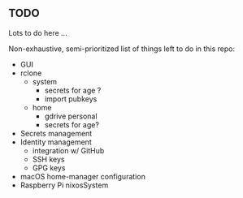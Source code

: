 TODO
---

Lots to do here ...

Non-exhaustive, semi-prioritized list of things left to do in this repo:
- GUI
- rclone
    - system
        - secrets for age ?
        - import pubkeys
    - home
        - gdrive personal
        - secrets for age?
- Secrets management
- Identity management
    - integration w/ GitHub
    - SSH keys
    - GPG keys
- macOS home-manager configuration
- Raspberry Pi nixosSystem
